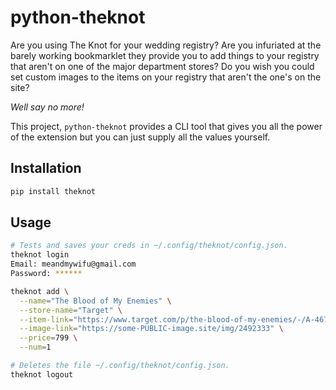 # python-theknot

Are you using The Knot for your wedding registry? Are you infuriated at the
barely working bookmarklet they provide you to add things to your registry that
aren't on one of the major department stores? Do you wish you could set custom
images to the items on your registry that aren't the one's on the site?

*Well say no more!*

This project, `python-theknot` provides a CLI tool that gives you all the power
of the extension but you can just supply all the values yourself.

## Installation

```bash
pip install theknot
```

## Usage

```bash
# Tests and saves your creds in ~/.config/theknot/config.json.
theknot login
Email: meandmywifu@gmail.com
Password: ******

theknot add \
  --name="The Blood of My Enemies" \
  --store-name="Target" \
  --item-link="https://www.target.com/p/the-blood-of-my-enemies/-/A-46793820" \
  --image-link="https://some-PUBLIC-image.site/img/2492333" \
  --price=799 \
  --num=1

# Deletes the file ~/.config/theknot/config.json.
theknot logout
```
